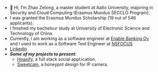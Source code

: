 - 👋 Hi, I’m Zhao Zetong, a master student at Aalto University, majoring in Security and Cloud Computing (Erasmus Mundus SECCLO Program). 
- I was granted the Erasmus Mundus Scholarship (19 out of 546 applicants).
- I finished my bachelour study at University of Electronic Science and Technology of China.
- Currently, I am working as a software engineer at [Enable Banking Oy](https://enablebanking.com/) and I used to work as a Software Test Engineer at [NSFOCUS](https://nsfocusglobal.com/)
- [Linkedin](https://www.linkedin.com/in/zetong-zhao-3286b71b8/)
- ***Some of my projects to present***:
  - [Hoaxify](https://github.com/Agachily/tdd-spring-reacet), a full stack social appl.ication.
  - [Sweetcam](https://github.com/Agachily/sweetcam), a honeypot design for IP camera.

<!---
Agachily/Agachily is a ✨ special ✨ repository because its `README.md` (this file) appears on your GitHub profile.
You can click the Preview link to take a look at your changes.
--->
